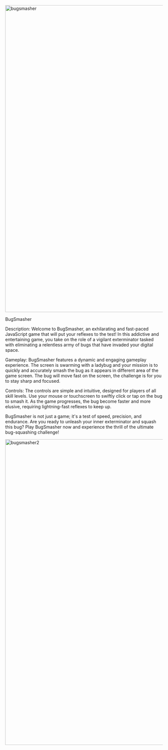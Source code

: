 
<img width="983" alt="bugsmasher" src="https://github.com/venwerem/Bugsmasher/assets/115057774/0994ffb2-2d1e-47d3-a947-a6d14f99f45e">

BugSmasher

Description:
Welcome to BugSmasher, an exhilarating and fast-paced JavaScript game that will put your reflexes to the test! In this addictive and entertaining game,
you take on the role of a vigilant exterminator tasked with eliminating a relentless army of bugs that have invaded your digital space.

Gameplay:
BugSmasher features a dynamic and engaging gameplay experience. The screen is swarming with a ladybug and your mission is to quickly and accurately smash the bug as it appears in different area of the game screen.
The bug will move fast on the screen, the challenge is for you to stay sharp and focused.

Controls:
The controls are simple and intuitive, designed for players of all skill levels. Use your mouse or touchscreen to swiftly click or tap on the bug to smash it.
As the game progresses, the bug become faster and more elusive, requiring lightning-fast reflexes to keep up.

BugSmasher is not just a game; it's a test of speed, precision, and endurance. 
Are you ready to unleash your inner exterminator and squash this bug?
Play BugSmasher now and experience the thrill of the ultimate bug-squashing challenge!

<img width="979" alt="bugsmasher2" src="https://github.com/venwerem/Bugsmasher/assets/115057774/7b71331c-3679-4a91-89d1-4c8901c967ef">

